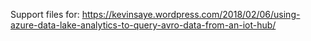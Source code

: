 
Support files for: https://kevinsaye.wordpress.com/2018/02/06/using-azure-data-lake-analytics-to-query-avro-data-from-an-iot-hub/
